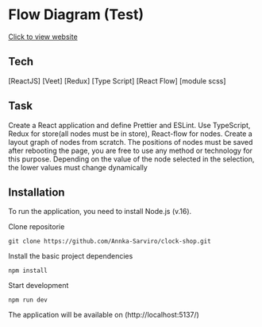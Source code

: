 

# Flow Diagram (Test)

[Click to view website](https://flow-diagram-five.vercel.app/)

## Tech
[ReactJS]
[Veet]
[Redux]
[Type Script]
[React Flow]
[module scss]

## Task
Create a React application and define Prettier and ESLint.
Use TypeScript, Redux for store(all nodes must be in store), React-flow for nodes.
Create a layout graph of nodes from scratch.
The positions of nodes must be saved after rebooting the page, you are free to use any method or technology for this purpose.
Depending on the value of the node selected in the selection, the lower values must change dynamically

## Installation

To run the application, you need to install Node.js (v.16).

Clone repositorie
```code
git clone https://github.com/Annka-Sarviro/clock-shop.git
```
Install the basic project dependencies 
```code
npm install
```
Start development 
```code
npm run dev
```

The application will be available on (http://localhost:5137/)
